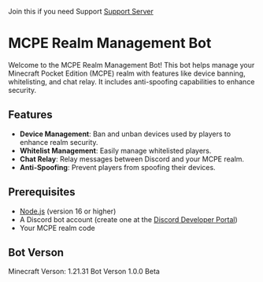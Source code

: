 Join this if you need Support [Support Server](https://discord.gg/cH2brPWvw3)

# MCPE Realm Management Bot

Welcome to the MCPE Realm Management Bot! This bot helps manage your Minecraft Pocket Edition (MCPE) realm with features like device banning, whitelisting, and chat relay. It includes anti-spoofing capabilities to enhance security.

## Features

- **Device Management**: Ban and unban devices used by players to enhance realm security.
- **Whitelist Management**: Easily manage whitelisted players.
- **Chat Relay**: Relay messages between Discord and your MCPE realm.
- **Anti-Spoofing**: Prevent players from spoofing their devices.

## Prerequisites

- [Node.js](https://nodejs.org/en/) (version 16 or higher)
- A Discord bot account (create one at the [Discord Developer Portal](https://discord.com/developers/applications))
- Your MCPE realm code

## Bot Verson

Minecraft Verson: 1.21.31
Bot Verson 1.0.0 Beta

